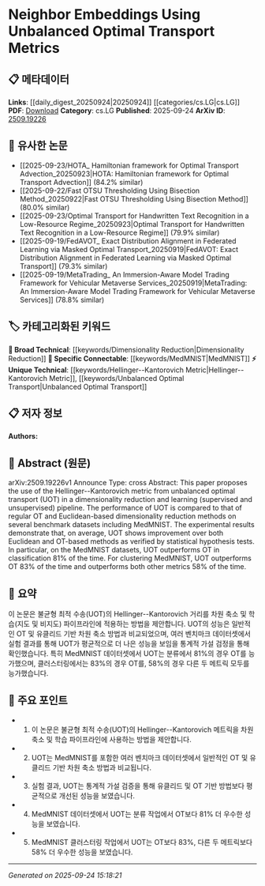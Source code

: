 <!-- KEYWORD_LINKING_METADATA:
{
  "processed_timestamp": "2025-09-24T15:18:21.288868",
  "vocabulary_version": "1.0",
  "selected_keywords": [
    "Hellinger--Kantorovich Metric",
    "Unbalanced Optimal Transport",
    "Dimensionality Reduction",
    "MedMNIST"
  ],
  "rejected_keywords": [],
  "similarity_scores": {
    "Hellinger--Kantorovich Metric": 0.78,
    "Unbalanced Optimal Transport": 0.77,
    "Dimensionality Reduction": 0.72,
    "MedMNIST": 0.75
  },
  "extraction_method": "AI_prompt_based",
  "budget_applied": true,
  "candidates_json": {
    "candidates": [
      {
        "surface": "Hellinger--Kantorovich metric",
        "canonical": "Hellinger--Kantorovich Metric",
        "aliases": [
          "HK metric"
        ],
        "category": "unique_technical",
        "rationale": "The Hellinger--Kantorovich metric is a unique technical concept central to the paper's methodology, offering potential for new research connections.",
        "novelty_score": 0.85,
        "connectivity_score": 0.65,
        "specificity_score": 0.9,
        "link_intent_score": 0.78
      },
      {
        "surface": "unbalanced optimal transport",
        "canonical": "Unbalanced Optimal Transport",
        "aliases": [
          "UOT"
        ],
        "category": "unique_technical",
        "rationale": "Unbalanced optimal transport is a specific technical approach that enhances dimensionality reduction techniques, relevant for specialized research discussions.",
        "novelty_score": 0.8,
        "connectivity_score": 0.7,
        "specificity_score": 0.85,
        "link_intent_score": 0.77
      },
      {
        "surface": "dimensionality reduction",
        "canonical": "Dimensionality Reduction",
        "aliases": [],
        "category": "broad_technical",
        "rationale": "Dimensionality reduction is a fundamental concept in machine learning, facilitating connections across various technical domains.",
        "novelty_score": 0.4,
        "connectivity_score": 0.9,
        "specificity_score": 0.6,
        "link_intent_score": 0.72
      },
      {
        "surface": "MedMNIST datasets",
        "canonical": "MedMNIST",
        "aliases": [
          "MedMNIST dataset"
        ],
        "category": "specific_connectable",
        "rationale": "MedMNIST is a specific dataset used for benchmarking, providing a concrete link to empirical research in medical imaging.",
        "novelty_score": 0.7,
        "connectivity_score": 0.75,
        "specificity_score": 0.8,
        "link_intent_score": 0.75
      }
    ],
    "ban_list_suggestions": [
      "method",
      "performance",
      "experiment"
    ]
  },
  "decisions": [
    {
      "candidate_surface": "Hellinger--Kantorovich metric",
      "resolved_canonical": "Hellinger--Kantorovich Metric",
      "decision": "linked",
      "scores": {
        "novelty": 0.85,
        "connectivity": 0.65,
        "specificity": 0.9,
        "link_intent": 0.78
      }
    },
    {
      "candidate_surface": "unbalanced optimal transport",
      "resolved_canonical": "Unbalanced Optimal Transport",
      "decision": "linked",
      "scores": {
        "novelty": 0.8,
        "connectivity": 0.7,
        "specificity": 0.85,
        "link_intent": 0.77
      }
    },
    {
      "candidate_surface": "dimensionality reduction",
      "resolved_canonical": "Dimensionality Reduction",
      "decision": "linked",
      "scores": {
        "novelty": 0.4,
        "connectivity": 0.9,
        "specificity": 0.6,
        "link_intent": 0.72
      }
    },
    {
      "candidate_surface": "MedMNIST datasets",
      "resolved_canonical": "MedMNIST",
      "decision": "linked",
      "scores": {
        "novelty": 0.7,
        "connectivity": 0.75,
        "specificity": 0.8,
        "link_intent": 0.75
      }
    }
  ]
}
-->

# Neighbor Embeddings Using Unbalanced Optimal Transport Metrics

## 📋 메타데이터

**Links**: [[daily_digest_20250924|20250924]] [[categories/cs.LG|cs.LG]]
**PDF**: [Download](https://arxiv.org/pdf/2509.19226.pdf)
**Category**: cs.LG
**Published**: 2025-09-24
**ArXiv ID**: [2509.19226](https://arxiv.org/abs/2509.19226)

## 🔗 유사한 논문
- [[2025-09-23/HOTA_ Hamiltonian framework for Optimal Transport Advection_20250923|HOTA: Hamiltonian framework for Optimal Transport Advection]] (84.2% similar)
- [[2025-09-22/Fast OTSU Thresholding Using Bisection Method_20250922|Fast OTSU Thresholding Using Bisection Method]] (80.0% similar)
- [[2025-09-23/Optimal Transport for Handwritten Text Recognition in a Low-Resource Regime_20250923|Optimal Transport for Handwritten Text Recognition in a Low-Resource Regime]] (79.9% similar)
- [[2025-09-19/FedAVOT_ Exact Distribution Alignment in Federated Learning via Masked Optimal Transport_20250919|FedAVOT: Exact Distribution Alignment in Federated Learning via Masked Optimal Transport]] (79.3% similar)
- [[2025-09-19/MetaTrading_ An Immersion-Aware Model Trading Framework for Vehicular Metaverse Services_20250919|MetaTrading: An Immersion-Aware Model Trading Framework for Vehicular Metaverse Services]] (78.8% similar)

## 🏷️ 카테고리화된 키워드
**🧠 Broad Technical**: [[keywords/Dimensionality Reduction|Dimensionality Reduction]]
**🔗 Specific Connectable**: [[keywords/MedMNIST|MedMNIST]]
**⚡ Unique Technical**: [[keywords/Hellinger--Kantorovich Metric|Hellinger--Kantorovich Metric]], [[keywords/Unbalanced Optimal Transport|Unbalanced Optimal Transport]]

## 📋 저자 정보

**Authors:** 

## 📄 Abstract (원문)

arXiv:2509.19226v1 Announce Type: cross 
Abstract: This paper proposes the use of the Hellinger--Kantorovich metric from unbalanced optimal transport (UOT) in a dimensionality reduction and learning (supervised and unsupervised) pipeline. The performance of UOT is compared to that of regular OT and Euclidean-based dimensionality reduction methods on several benchmark datasets including MedMNIST. The experimental results demonstrate that, on average, UOT shows improvement over both Euclidean and OT-based methods as verified by statistical hypothesis tests. In particular, on the MedMNIST datasets, UOT outperforms OT in classification 81\% of the time. For clustering MedMNIST, UOT outperforms OT 83\% of the time and outperforms both other metrics 58\% of the time.

## 📝 요약

이 논문은 불균형 최적 수송(UOT)의 Hellinger--Kantorovich 거리를 차원 축소 및 학습(지도 및 비지도) 파이프라인에 적용하는 방법을 제안합니다. UOT의 성능은 일반적인 OT 및 유클리드 기반 차원 축소 방법과 비교되었으며, 여러 벤치마크 데이터셋에서 실험 결과를 통해 UOT가 평균적으로 더 나은 성능을 보임을 통계적 가설 검정을 통해 확인했습니다. 특히 MedMNIST 데이터셋에서 UOT는 분류에서 81%의 경우 OT를 능가했으며, 클러스터링에서는 83%의 경우 OT를, 58%의 경우 다른 두 메트릭 모두를 능가했습니다.

## 🎯 주요 포인트

- 1. 이 논문은 불균형 최적 수송(UOT)의 Hellinger--Kantorovich 메트릭을 차원 축소 및 학습 파이프라인에 사용하는 방법을 제안합니다.
- 2. UOT는 MedMNIST를 포함한 여러 벤치마크 데이터셋에서 일반적인 OT 및 유클리드 기반 차원 축소 방법과 비교됩니다.
- 3. 실험 결과, UOT는 통계적 가설 검증을 통해 유클리드 및 OT 기반 방법보다 평균적으로 개선된 성능을 보였습니다.
- 4. MedMNIST 데이터셋에서 UOT는 분류 작업에서 OT보다 81% 더 우수한 성능을 보였습니다.
- 5. MedMNIST 클러스터링 작업에서 UOT는 OT보다 83%, 다른 두 메트릭보다 58% 더 우수한 성능을 보였습니다.


---

*Generated on 2025-09-24 15:18:21*